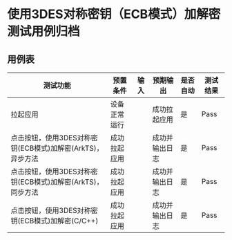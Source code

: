 # 使用3DES对称密钥（ECB模式）加解密测试用例归档

## 用例表

| 测试功能                                                   | 预置条件     | 输入 | 预期输出       | 是否自动 | 测试结果 |
| ---------------------------------------------------------- | ------------ | ---- | -------------- | -------- | -------- |
| 拉起应用                                                   | 设备正常运行 |      | 成功拉起应用   | 是       | Pass     |
| 点击按钮，使用3DES对称密钥(ECB模式)加解密(ArkTS)，异步方法 | 成功拉起应用 |      | 成功并输出日志 | 是       | Pass     |
| 点击按钮，使用3DES对称密钥(ECB模式)加解密(ArkTS)，同步方法 | 成功拉起应用 |      | 成功并输出日志 | 是       | Pass     |
| 点击按钮，使用3DES对称密钥(ECB模式)加解密(C/C++)           | 成功拉起应用 |      | 成功并输出日志 | 是       | Pass     |